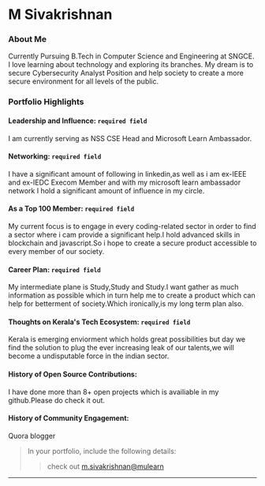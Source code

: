 # M Sivakrishnan

### About Me
Currently Pursuing B.Tech in Computer Science and Engineering at SNGCE. I love learning about technology and exploring its branches. My dream is to secure Cybersecurity Analyst Position and help society to create a more secure environment for all levels of the public.


### Portfolio Highlights



#### Leadership and Influence: `required field`

I am currently serving as NSS CSE Head and Microsoft Learn Ambassador.

#### Networking: `required field`

I have a significant amount of following in linkedin,as well as i am ex-IEEE and ex-IEDC Execom Member and with my microsoft learn ambassador network I hold a significant amount of influence in my circle.

#### As a Top 100 Member: `required field`

My current focus is to engage in every coding-related sector in order to find a sector where i cam provide a significant help.I hold advanced skills in blockchain and javascript.So i hope to create a secure product accessible to every member of our society.

#### Career Plan: `required field`

My intermediate plane is Study,Study and Study.I want gather as much information as possible which in turn help me to create a product which can help for betterment of society.Which ironically,is my long term plan also.

#### Thoughts on Kerala's Tech Ecosystem: `required field`

Kerala is emerging enviorment which holds great possibilities but day we find the solution to plug the ever increasing leak of our talents,we will become a undisputable force in the indian sector.

#### History of Open Source Contributions:

I have done more than 8+ open projects which is availiable in my github.Please do check it out.

#### History of Community Engagement:

Quora blogger

> In your portfolio, include the following details:
>> check out [m.sivakrishnan@mulearn](./profile/m.sivakrishnan@mulearn) 

---


